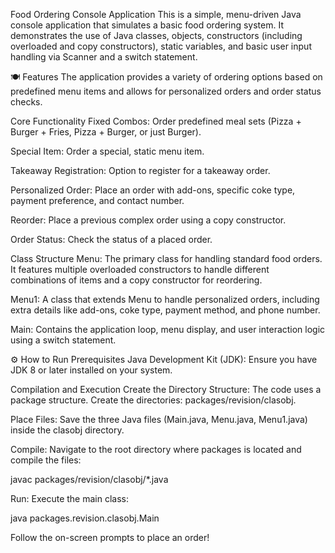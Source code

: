 Food Ordering Console Application
This is a simple, menu-driven Java console application that simulates a basic food ordering system. It demonstrates the use of Java classes, objects, constructors (including overloaded and copy constructors), static variables, and basic user input handling via Scanner and a switch statement.

🍽️ Features
The application provides a variety of ordering options based on predefined menu items and allows for personalized orders and order status checks.

Core Functionality
Fixed Combos: Order predefined meal sets (Pizza + Burger + Fries, Pizza + Burger, or just Burger).

Special Item: Order a special, static menu item.

Takeaway Registration: Option to register for a takeaway order.

Personalized Order: Place an order with add-ons, specific coke type, payment preference, and contact number.

Reorder: Place a previous complex order using a copy constructor.

Order Status: Check the status of a placed order.

Class Structure
Menu: The primary class for handling standard food orders. It features multiple overloaded constructors to handle different combinations of items and a copy constructor for reordering.

Menu1: A class that extends Menu to handle personalized orders, including extra details like add-ons, coke type, payment method, and phone number.

Main: Contains the application loop, menu display, and user interaction logic using a switch statement.

⚙️ How to Run
Prerequisites
Java Development Kit (JDK): Ensure you have JDK 8 or later installed on your system.

Compilation and Execution
Create the Directory Structure: The code uses a package structure. Create the directories: packages/revision/clasobj.

Place Files: Save the three Java files (Main.java, Menu.java, Menu1.java) inside the clasobj directory.

Compile: Navigate to the root directory where packages is located and compile the files:

javac packages/revision/clasobj/*.java

Run: Execute the main class:

java packages.revision.clasobj.Main

Follow the on-screen prompts to place an order!

